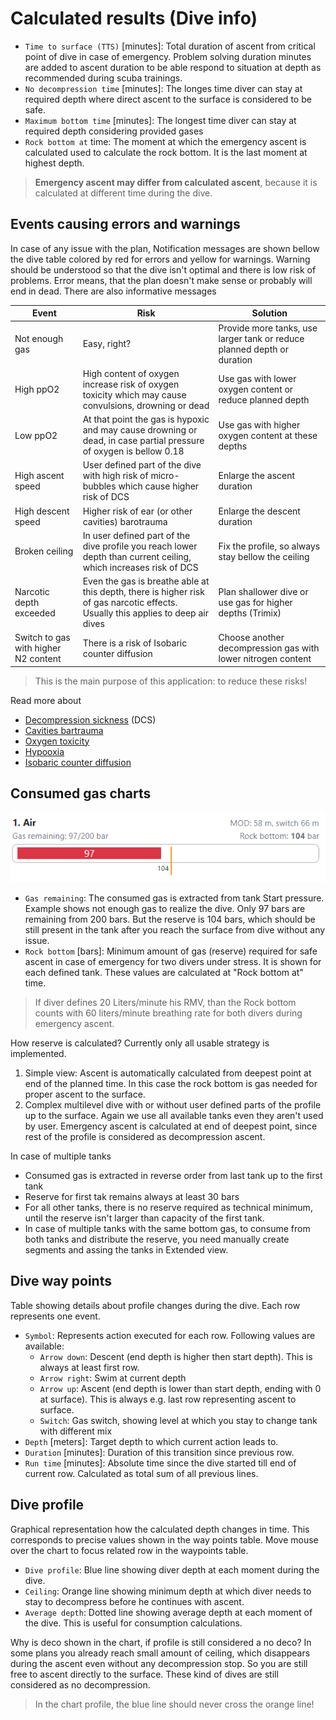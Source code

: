 # Calculated results (Dive info)

* `Time to surface (TTS)` [minutes]: Total duration of ascent from critical point of dive in case of emergency. Problem solving duration minutes are added to ascent duration to be able respond to situation at depth as recommended during scuba trainings.
* `No decompression time` [minutes]: The longes time diver can stay at required depth where direct ascent to the surface is considered to be safe.
* `Maximum bottom time` [minutes]: The longest time diver can stay at required depth considering provided gases
* `Rock bottom at` time: The moment at which the emergency ascent is calculated used to calculate the rock bottom. It is the last moment at highest depth.

> **Emergency ascent may differ from calculated ascent**, because it is calculated at different time during the dive.

## Events causing errors and warnings

In case of any issue with the plan, Notification messages are shown bellow the dive table colored by red for errors and yellow for warnings. Warning should be understood so that the dive isn't optimal and there is low risk of problems. Error means, that the plan doesn't make sense or probably will end in dead. There are also informative messages

| Event | Risk | Solution |
| --- | --- | --- |
| Not enough gas | Easy, right? | Provide more tanks, use larger tank or reduce planned depth or duration |
| High ppO2 | High content of oxygen increase risk of oxygen toxicity which may cause convulsions, drowning or dead | Use gas with lower oxygen content or reduce planned depth |
| Low ppO2 | At that point the gas is hypoxic and may cause drowning or dead, in case partial pressure of oxygen is bellow 0.18 | Use gas with higher oxygen content at these depths |
| High ascent speed | User defined part of the dive with high risk of micro-bubbles which cause higher risk of DCS | Enlarge the ascent duration |
| High descent speed | Higher risk of ear (or other cavities) barotrauma | Enlarge the descent duration |
| Broken ceiling | In user defined part of the dive profile you reach lower depth than current ceiling, which increases risk of DCS | Fix the profile, so always stay bellow the ceiling |
| Narcotic depth exceeded | Even the gas is breathe able at this depth, there is higher risk of gas narcotic effects. Usually this applies to deep air dives | Plan shallower dive or use gas for higher depths (Trimix) |
| Switch to gas with higher N2 content | There is a risk of Isobaric counter diffusion | Choose another decompression gas with lower nitrogen content |

> This is the main purpose of this application: to reduce these risks!

Read more about

* [Decompression sickness](https://en.wikipedia.org/wiki/Decompression_sickness) (DCS)
* [Cavities bartrauma](https://en.wikipedia.org/wiki/Barotrauma)
* [Oxygen toxicity](https://en.wikipedia.org/wiki/Oxygen_toxicity#Underwater)
* [Hypooxia](https://en.wikipedia.org/wiki/Hypoxia_(medical))
* [Isobaric counter diffusion](https://en.wikipedia.org/wiki/Isobaric_counterdiffusion)

## Consumed gas charts

![Tank consumed and reserve](./tank_consumption_reserve.png)

* `Gas remaining`: The consumed gas is extracted from tank Start pressure. Example shows not enough gas to realize the dive. Only 97 bars are remaining from 200 bars. But the reserve is 104 bars, which should be still present in the tank after you reach the surface from dive without any issue.
* `Rock bottom` [bars]: Minimum amount of gas (reserve) required for safe ascent in case of emergency for two divers under stress. It is shown for each defined tank. These values are calculated at "Rock bottom at" time.

> If diver defines 20 Liters/minute his RMV, than the Rock bottom counts with 60 liters/minute breathing rate for both divers during emergency ascent.

How reserve is calculated? Currently only all usable strategy is implemented.

1. Simple view: Ascent is automatically calculated from deepest point at end of the planned time. In this case the rock bottom is gas needed for proper ascent to the surface.
2. Complex multilevel dive with or without user defined parts of the profile up to the surface. Again we use all available tanks even they aren't used by user. Emergency ascent is calculated at end of deepest point, since rest of the profile is considered as decompression ascent.

In case of multiple tanks

* Consumed gas is extracted in reverse order from last tank up to the first tank
* Reserve for first tak remains always at least 30 bars
* For all other tanks, there is no reserve required as technical minimum, until the reserve isn't larger than capacity of the first tank.
* In case of multiple tanks with the same bottom gas, to consume from both tanks and distribute the reserve, you need manually create segments and assing the tanks in Extended view.

## Dive way points

Table showing details about profile changes during the dive. Each row represents one event.

* `Symbol`: Represents action executed for each row. Following values are available:
  * `Arrow down`: Descent (end depth is higher then start depth). This is always at least first row.
  * `Arrow right`: Swim at current depth
  * `Arrow up`: Ascent (end depth is lower than start depth, ending with 0 at surface). This is always e.g. last row representing ascent to surface.
  * `Switch`: Gas switch, showing level at which you stay to change tank with different mix
* `Depth` [meters]: Target depth to which current action leads to.
* `Duration` [minutes]: Duration of this transition since previous row.
* `Run time` [minutes]: Absolute time since the dive started till end of current row. Calculated as total sum of all previous lines.

## Dive profile

Graphical representation how the calculated depth changes in time. This corresponds to precise values shown in the way points table. Move mouse over the chart to focus related row in the waypoints table.

* `Dive profile`: Blue line showing diver depth at each moment during the dive.
* `Ceiling`: Orange line showing minimum depth at which diver needs to stay to decompress before he continues with ascent.
* `Average depth`: Dotted line showing average depth at each moment of the dive. This is useful for consumption calculations.

Why is deco shown in the chart, if profile is still considered a no deco?
In some plans you already reach small amount of ceiling, which disappears during the ascent even without any decompression stop. So you are still free to ascent directly to the surface. These kind of dives are still considered as no decompression.

> In the chart profile, the blue line should never cross the orange line!

